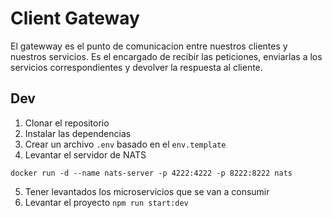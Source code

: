 # Client Gateway

El gatewway es el punto de comunicacion entre nuestros clientes y nuestros servicios.
Es el encargado de recibir las peticiones, enviarlas a los servicios correspondientes y devolver la respuesta al cliente.

## Dev

1. Clonar el repositorio
2. Instalar las dependencias
3. Crear un archivo `.env` basado en el `env.template`
4. Levantar el servidor de NATS

```
docker run -d --name nats-server -p 4222:4222 -p 8222:8222 nats
```

5. Tener levantados los microservicios que se van a consumir
6. Levantar el proyecto `npm run start:dev`
